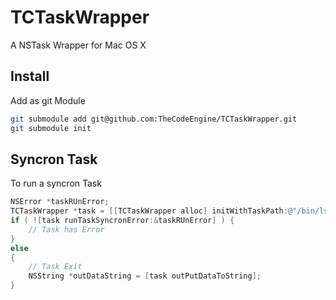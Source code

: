 TCTaskWrapper
=============

A NSTask Wrapper for Mac OS X

## Install

Add as git Module

```sh
git submodule add git@github.com:TheCodeEngine/TCTaskWrapper.git
git submodule init
```

## Syncron Task

To run a syncron Task

```objective-c
NSError *taskRUnError;
TCTaskWrapper *task = [[TCTaskWrapper alloc] initWithTaskPath:@"/bin/ls" arguments:@[@"l"]];
if ( ![task runTaskSyncronError:&taskRUnError] ) {
    // Task has Error
}
else
{
    // Task Exit
    NSString *outDataString = [task outPutDataToString];
}
```
